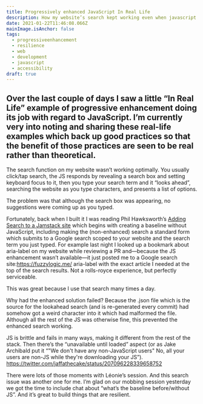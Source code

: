 ```yaml
---
title: Progressively enhanced JavaScript In Real Life
description: How my website’s search kept working even when javascript had failed
date: 2021-01-22T11:46:08.066Z
mainImage.isAnchor: false
tags:
  - progressiveenhancement
  - resilience
  - web
  - development
  - javascript
  - accessibility
draft: true
---
```

Over the last couple of days I saw a little “In Real Life” example of progressive enhancement doing its job with regard to JavaScript. I’m currently very into noting and sharing these real-life examples which back up good practices so that the benefit of those practices are seen to be real rather than theoretical.
---

The search function on my website wasn’t working optimally. You usually click/tap search, the JS responds by revealing a search box and setting keyboard focus to it, then you type your search term and it “looks ahead”, searching the website as you type characters, and presents a list of options.

The problem was that although the search box was appearing, no suggestions were coming up as you typed.

Fortunately, back when I built it I was reading Phil Hawksworth’s [Adding Search to a Jamstack site](https://www.hawksworx.com/blog/adding-search-to-a-jamstack-site/) which begins with creating a baseline without JavaScript, including making the (non-enhanced) search a standard form which submits to a Google search scoped to your website and the search term you just typed. For example last night I looked up a bookmark about aria-label on my website while reviewing a PR and—because the JS enhancement wasn’t available—it just posted me to a Google search site:https://fuzzylogic.me/ aria-label with the exact article I needed at the top of the search results. Not a rolls-royce experience, but perfectly serviceable.

This was great because I use that search many times a day.

Why had the enhanced solution failed? Because the .json file which is the source for the lookahead search (and is re-generated every commit) had somehow got a weird character into it which had malformed the file. Although all the rest of the JS was otherwise fine, this prevented the enhanced search working.

JS is brittle and fails in many ways, making it different from the rest of the stack. Then there’s the “unavailable until loaded” aspect (or as Jake Archibald put it “"We don't have any non-JavaScript users" No, all your users are non-JS while they're downloading your JS”). https://twitter.com/jaffathecake/status/207096228339658752

There were lots of those moments with Léonie’s session. And this search issue was another one for me. I’m glad on our mobbing session yesterday we got the time to include chat about “what’s the baseline before/without JS”. And it’s great to build things that are resilient.
